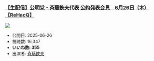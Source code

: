 ### [【生配信】公明党・斉藤鉄夫代表 公約発表会見　6月26日（木）【ReHacQ】](https://www.youtube.com/watch?v=2sON50IafOM)
[![](https://img.youtube.com/vi/2sON50IafOM/sddefault.jpg)](https://www.youtube.com/watch?v=2sON50IafOM)
-   公開日: 2025-06-26
-   視聴数: 16,347
-   **いいね数: 355**
-   出演者: [斉藤鉄夫](/rehacq_fan/people/斉藤鉄夫 "wikilink")

